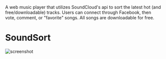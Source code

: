 A web music player that utilizes SoundCloud's api to sort the latest hot (and free/downloadable) tracks.  Users can connect through Facebook, then vote, comment, or "favorite" songs.  All songs are downloadable for free.
# SoundSort


![screenshot](http://i.imgur.com/mVOyrpO.png)
